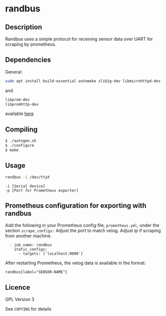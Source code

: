 # randbus

## Description

Randbus uses a simple protocol for receiving sensor data over UART for scraping
by prometheus.

## Dependencies

General:
```bash
sudo apt install build-essential automake zlib1g-dev libmicrohttpd-dev
```
and
```bash
libprom-dev
libpromhttp-dev
```
available [here](https://github.com/digitalocean/prometheus-client-c)


## Compiling

```bash
$ ./autogen.sh
$ ./configure
$ make
```

## Usage

```bash
randbus -i /dev/ttyX
```


```text
-i [Serial device]
-p [Port for Prometheus exporter]
```
## Prometheus configuration for exporting with randbus

Add the following in your Prometheus config file, `prometheus.yml`, under the section `scrape_configs:`
Adjust the port to match velog. Adjust ip if scraping from another machine.

```text
  - job_name: randbus
    static_configs:
      - targets: ['localhost:9009']
```

After restarting Prometheus, the velog data is available in the format:

`randbus{label="SENSOR-NAME"}`

## Licence

GPL Version 3

See `COPYING` for details
